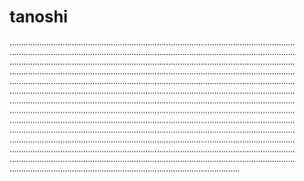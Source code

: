 # tanoshi

................................................................................................................................................................................................................................................................................................................................................................................................................................................................................................................................................................................................................................................................................................................................................................................................................................................................................................................................................................................................................................................................................................................................................................................................................................................................................................................................................................................................................................................................................................................................................................................................................................................................................................................................................................................